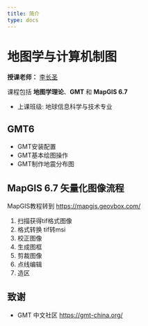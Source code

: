 ```yaml
---
title: 简介
type: docs
---
```


# 地图学与计算机制图

**授课老师：** [李长圣](https://geovbox.com/about/lichangsheng/)

课程包括 **地图学理论**、**GMT** 和 **MapGIS 6.7**

- 上课班级: 地球信息科学与技术专业

## GMT6

- GMT安装配置
- GMT基本绘图操作
- GMT制作地震分布图

## MapGIS 6.7 矢量化图像流程

MapGIS教程转到 https://mapgis.geovbox.com/

1. 扫描获得tif格式图像
1. 格式转换 tif转msi
1. 校正图像
1. 生成图框
1. 剪裁图像
1. 点线编辑
1. 造区

## 致谢

- GMT 中文社区 https://gmt-china.org/



